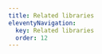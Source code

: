 ```yaml
---
title: Related libraries
eleventyNavigation:
  key: Related libraries
  order: 12
---
```


<!-- This file exists only to create a section heading.
     Its output is deleted by the Eleventy build process. -->
